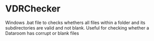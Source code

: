 # VDRChecker
Windows .bat file to checks whethers all files within a folder and its subdirectories are valid and not blank. Useful for checking whether a Dataroom has corrupt or blank files
